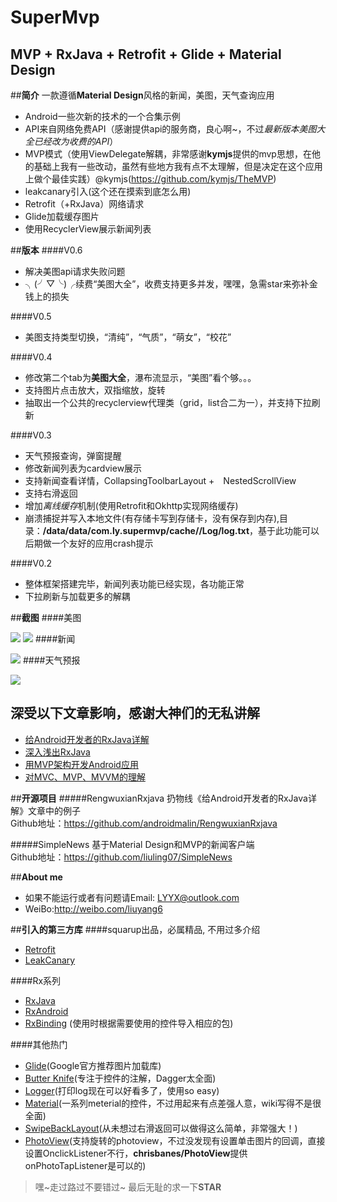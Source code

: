 #  SuperMvp
## **MVP + RxJava + Retrofit + Glide + Material Design**

##**简介**
一款遵循**Material Design**风格的新闻，美图，天气查询应用
- Android一些次新的技术的一个合集示例
- API来自网络免费API（感谢提供api的服务商，良心啊~，不过*最新版本美图大全已经改为收费的API*）
- MVP模式（使用ViewDelegate解耦，非常感谢**kymjs**提供的mvp思想，在他的基础上我有一些改动，虽然有些地方我有点不太理解，但是决定在这个应用上做个最佳实践）@kymjs(https://github.com/kymjs/TheMVP)
- leakcanary引入(这个还在摸索到底怎么用)
- Retrofit（+RxJava）网络请求
- Glide加载缓存图片
- 使用RecyclerView展示新闻列表

##**版本**
####V0.6
- 解决美图api请求失败问题
- ╮(╯▽╰)╭续费“美图大全”，收费支持更多并发，嘿嘿，急需star来弥补金钱上的损失

####V0.5
- 美图支持类型切换，“清纯”，“气质”，“萌女”，“校花”

####V0.4
- 修改第二个tab为**美图大全**，瀑布流显示，“美图”看个够。。。
- 支持图片点击放大，双指缩放，旋转
- 抽取出一个公共的recyclerview代理类（grid，list合二为一），并支持下拉刷新

####V0.3
- 天气预报查询，弹窗提醒
- 修改新闻列表为cardview展示
- 支持新闻查看详情，CollapsingToolbarLayout +　NestedScrollView
- 支持右滑返回
- 增加*离线缓存*机制(使用Retrofit和Okhttp实现网络缓存)
- 崩溃捕捉并写入本地文件(有存储卡写到存储卡，没有保存到内存),目录：**/data/data/com.ly.supermvp/cache//Log/log.txt**，基于此功能可以后期做一个友好的应用crash提示

####V0.2
- 整体框架搭建完毕，新闻列表功能已经实现，各功能正常
- 下拉刷新与加载更多的解耦


##**截图**
####美图

![](./picture1.gif) ![](./picture2.gif)
####新闻

![](./mvp_news.jpg)
####天气预报

![](./mvp_weather.gif)

## 深受以下文章影响，感谢大神们的无私讲解
* [给Android开发者的RxJava详解](http://gank.io/post/560e15be2dca930e00da1083)
* [深入浅出RxJava](http://blog.csdn.net/lzyzsd/article/details/41833541)
* [用MVP架构开发Android应用](http://kymjs.com/code/2015/11/09/01)
* [对MVC、MVP、MVVM的理解](http://blog.csdn.net/napolunyishi/article/details/22722345)

##**开源项目**
#####RengwuxianRxjava
扔物线《给Android开发者的RxJava详解》文章中的例子  
Github地址：https://github.com/androidmalin/RengwuxianRxjava

#####SimpleNews
基于Material Design和MVP的新闻客户端    
Github地址：https://github.com/liuling07/SimpleNews

##**About me**
* 如果不能运行或者有问题请Email: LYYX@outlook.com
* WeiBo:http://weibo.com/liuyang6

##**引入的第三方库**
####squarup出品，必属精品, 不用过多介绍
* [Retrofit](https://github.com/square/retrofit)
* [LeakCanary](https://github.com/square/leakcanary)

####Rx系列
* [RxJava](https://github.com/ReactiveX/RxJava)
* [RxAndroid](https://github.com/ReactiveX/RxAndroid)
* [RxBinding](https://github.com/JakeWharton/RxBinding) (使用时根据需要使用的控件导入相应的包)

####其他热门
* [Glide](https://github.com/bumptech/glide)(Google官方推荐图片加载库)
* [Butter Knife](https://github.com/JakeWharton/butterknife)(专注于控件的注解，Dagger太全面)
* [Logger](https://github.com/orhanobut/logger)(打印log现在可以好看多了，使用so easy)
* [Material](https://github.com/rey5137/material)(一系列meterial的控件，不过用起来有点差强人意，wiki写得不是很全面)
* [SwipeBackLayout](https://github.com/ikew0ng/SwipeBackLayout)(从未想过右滑返回可以做得这么简单，非常强大！)
* [PhotoView](https://github.com/bm-x/PhotoView)(支持旋转的photoview，不过没发现有设置单击图片的回调，直接设置OnclickListener不行，**chrisbanes/PhotoView**提供onPhotoTapListener是可以的)

>嘿~走过路过不要错过~ 最后无耻的求一下**STAR**
